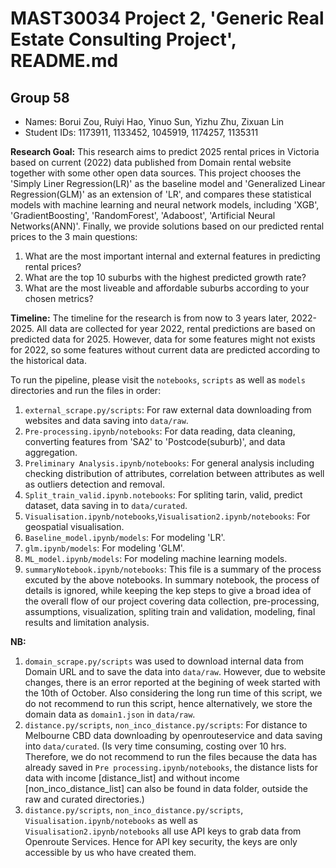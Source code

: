 # MAST30034 Project 2, 'Generic Real Estate Consulting Project', README.md
## Group 58
- Names: Borui Zou, Ruiyi Hao, Yinuo Sun, Yizhu Zhu, Zixuan Lin 
- Student IDs: 1173911, 1133452, 1045919, 1174257, 1135311

**Research Goal:** This research aims to predict 2025 rental prices in Victoria based on current (2022) data published from Domain rental website together with some other open data sources. This project chooses the 'Simply Liner Regression(LR)' as the baseline model and 'Generalized Linear Regression(GLM)' as an extension of 'LR', and compares these statistical models with machine learning and neural network models, including 'XGB', 'GradientBoosting', 'RandomForest', 'Adaboost', 'Artificial Neural Networks(ANN)'. Finally, we provide solutions based on our predicted rental prices to the 3 main questions:

1. What are the most important internal and external features in predicting rental prices? 
2. What are the top 10 suburbs with the highest predicted growth rate?
3. What are the most liveable and affordable suburbs according to your chosen metrics?


**Timeline:** The timeline for the research is from now to 3 years later, 2022-2025. All data are collected for year 2022, rental predictions are based on predicted data for 2025. However, data for some features might not exists for 2022, so some features without current data are predicted according to the historical data.
 
To run the pipeline, please visit the `notebooks`, `scripts` as well as `models` directories and run the files in order:
1. `external_scrape.py/scripts`: For raw external data downloading from websites and data saving into `data/raw`.
2. `Pre-processing.ipynb/notebooks`: For data reading, data cleaning, converting features from 'SA2' to 'Postcode(suburb)', and data aggregation.
3. `Preliminary Analysis.ipynb/notebooks`: For general analysis including checking distribution of attributes, correlation between attributes as well as outliers detection and removal.
4. `Split_train_valid.ipynb.notebooks`: For spliting tarin, valid, predict dataset, data saving in to `data/curated`.
5. `Visualisation.ipynb/notebooks`,`Visualisation2.ipynb/notebooks`: For geospatial visualisation.
6. `Baseline_model.ipynb/models`: For modeling 'LR'.
7. `glm.ipynb/models`: For modeling 'GLM'.
8. `ML_model.ipynb/models`: For modeling machine learning models.
9. `summaryNotebook.ipynb/notebooks`: This file is a summary of the process excuted by the above notebooks. In summary notebook, the process of details is ignored, while keeping the kep steps to give a broad idea of the overall flow of our project covering data collection, pre-processing, assumptions, visualization, spliting train and validation, modeling, final results and limitation analysis.

 **NB:**
 1. `domain_scrape.py/scripts` was used to download internal data from Domain URL and to save the data into `data/raw`. However, due to website changes,
 there is an error reported at the begining of week started with the 10th of October. Also considering the long run time of this script, we do not recommend to run this script, hence alternatively, we store the domain data as `domain1.json` in `data/raw`.
 2. `distance.py/scripts`, `non_inco_distance.py/scripts`: For distance to Melbourne CBD data downloading by openrouteservice and data saving into
 `data/curated`. (Is very time consuming, costing over 10 hrs. Therefore, we do not recommend to run the files because the data has already saved in `Pre
 processing.ipynb/notebooks`, the distance lists for data with income [distance_list] and without income [non_inco_distance_list] can also be found in data
 folder, outside the raw and curated directories.)
 3. `distance.py/scripts`, `non_inco_distance.py/scripts`, `Visualisation.ipynb/notebooks` as well as `Visualisation2.ipynb/notebooks` all use API keys to grab data from Openroute Services. Hence for API key security, the keys are only accessible by us who have created them. 
